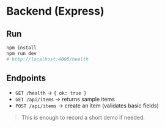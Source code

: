 # Backend (Express)

## Run
```bash
npm install
npm run dev
# http://localhost:4000/health
```

## Endpoints
- `GET /health` → `{ ok: true }`
- `GET /api/items` → returns sample items
- `POST /api/items` → create an item (validates basic fields)

> This is enough to record a short demo if needed.
